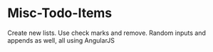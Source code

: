 # Misc-Todo-Items
Create new lists. Use check marks and remove. Random inputs and appends as well, all using AngularJS

